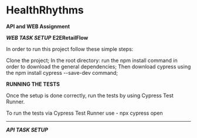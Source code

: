 # HealthRhythms
****API and WEB Assignment****

***WEB TASK SETUP*** **E2ERetailFlow**

In order to run this project follow these simple steps:

Clone the project;
In the root directory: run the npm install command in order to download the general dependencies;
Then download cypress using the npm install cypress --save-dev command;

****RUNNING THE TESTS****

Once the setup is done correctly, run the tests by using Cypress Test Runner.

To run the tests via Cypress Test Runner use - npx cypress open

----------------------------------------------------------------------------------------------------------------------------------------------

***API TASK SETUP***
